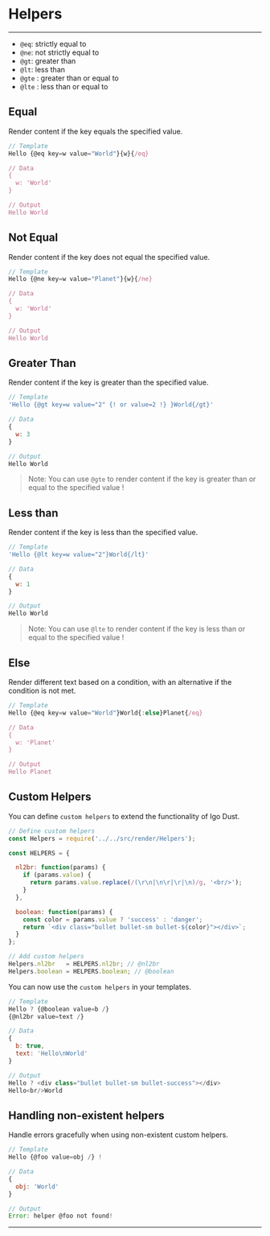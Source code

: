 # Helpers

---

* `@eq`: strictly equal to
* `@ne`: not strictly equal to
* `@gt`: greater than
* `@lt`: less than
* `@gte` : greater than or equal to
* `@lte` : less than or equal to

## Equal

Render content if the key equals the specified value.

```js
// Template
Hello {@eq key=w value="World"}{w}{/eq}

// Data
{
  w: 'World'
}

// Output
Hello World
```

## Not Equal

Render content if the key does not equal the specified value.

```js
// Template
Hello {@ne key=w value="Planet"}{w}{/ne}

// Data
{
  w: 'World'
}

// Output
Hello World
```

## Greater Than

Render content if the key is greater than the specified value.

```js
// Template
'Hello {@gt key=w value="2" {! or value=2 !} }World{/gt}'

// Data
{
  w: 3
}

// Output
Hello World
```

> Note: You can use `@gte` to render content if the key is greater than or equal to the specified value !

## Less than

Render content if the key is less than the specified value.

```js
// Template
'Hello {@lt key=w value="2"}World{/lt}'

// Data
{
  w: 1
}

// Output
Hello World
```

> Note: You can use `@lte` to render content if the key is less than or equal to the specified value !

## Else

Render different text based on a condition, with an alternative if the condition is not met.

```js
// Template
Hello {@eq key=w value="World"}World{:else}Planet{/eq}

// Data
{
  w: 'Planet'
}

// Output
Hello Planet
```

## Custom Helpers

You can define `custom helpers` to extend the functionality of Igo Dust.

```js
// Define custom helpers
const Helpers = require('../../src/render/Helpers');

const HELPERS = {

  nl2br: function(params) {
    if (params.value) {
      return params.value.replace(/(\r\n|\n\r|\r|\n)/g, '<br/>');
    }
  },

  boolean: function(params) {
    const color = params.value ? 'success' : 'danger';
    return `<div class="bullet bullet-sm bullet-${color}"></div>`;
  }
};

// Add custom helpers
Helpers.nl2br   = HELPERS.nl2br; // @nl2br
Helpers.boolean = HELPERS.boolean; // @boolean
```

You can now use the `custom helpers` in your templates.

```js
// Template
Hello ? {@boolean value=b /}
{@nl2br value=text /}

// Data
{
  b: true,
  text: 'Hello\nWorld'
}

// Output
Hello ? <div class="bullet bullet-sm bullet-success"></div>
Hello<br/>World
```

## Handling non-existent helpers

Handle errors gracefully when using non-existent custom helpers.

```js
// Template
Hello {@foo value=obj /} !

// Data
{ 
  obj: 'World'
}

// Output
Error: helper @foo not found!
```

---